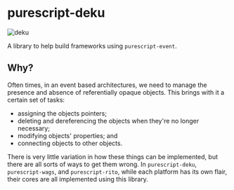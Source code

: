 # purescript-deku

![deku](./deku.gif)

A library to help build frameworks using `purescript-event`.

## Why?

Often times, in an event based architectures, we need to manage the presence and absence of referentially opaque objects. This brings with it a certain set of tasks:

- assigning the objects pointers;
- deleting and dereferencing the objects when they're no longer necessary;
- modifying objects' properties; and
- connecting objects to other objects.

There is very little variation in how these things can be implemented, but there are all sorts of ways to get them wrong. In `purescript-deku`, `purescript-wags`, and `purescript-rito`, while each platform has its own flair, their cores are all implemented using this library.